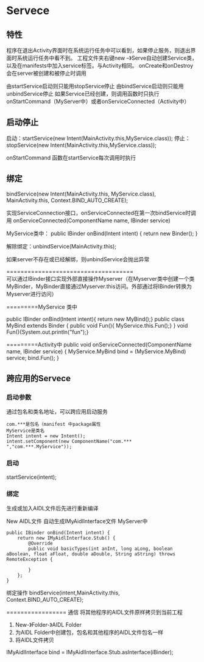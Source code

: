 # Servece

## 特性
程序在退出Activity界面时在系统运行任务中可以看到，如果停止服务，则退出界面时系统运行任务中看不到。
工程文件夹右键new –》Serve自动创建Service类，以及在manifests中加入service标签。与Activity相同。
onCreate和onDestroy会在server被创建和被停止时调用


由startService启动则只能用stopService停止
由bindService启动则只能用unbindService停止
如果Service已经创建，则调用函数时只执行onStartCommand（MyServer中）或者onServiceConnected（Activity中）

## 启动停止
启动：startService(new Intent(MainActivity.this,MyService.class));
停止：stopService(new Intent(MainActivity.this,MyService.class));

onStartCommand 函数在startService每次调用时执行

## 绑定
bindService(new Intent(MainActivity.this, MyService.class), MainActivity.this, Context.BIND_AUTO_CREATE);

实现ServiceConnection接口，onServiceConnected在第一次bindService时调用
onServiceConnected(ComponentName name, IBinder service)


MyService类中：
public IBinder onBind(Intent intent) {
    return  new Binder();
}


解除绑定：unbindService(MainActivity.this);

如果server不存在或已经解绑，则unbindService会抛出异常

====================================  
可以通过IBinder接口实现外部直接操作Myserver（在Myserver类中创建一个类MyBinder，MyBinder直接通过Myserver.this访问。外部通过将IBinder转换为Myserver进行访问）

=========MyService 类中

public IBinder onBind(Intent intent){ return new MyBind();}
public class MyBind extends  Binder
{
    public void Fun(){ MyService.this.Fun();}
}
void Fun(){System.out.println("fun");}


=========Activity中
public void onServiceConnected(ComponentName name, IBinder service) {
    MyService.MyBind bind = (MyService.MyBind) service;
    bind.Fun();
}


## 跨应用的Servece

### 启动参数

通过包名和类名地址，可以跨应用启动服务  

```
com.***是包名（manifest 中package属性
MyService是类名
Intent intent = new Intent();
intent.setComponent(new ComponentName("com.*** ","com.***.MyService")); 
```

### 启动

startService(intent);

### 绑定
生成或加入AIDL文件后先进行重新编译

New   AIDL文件  自动生成IMyAidlInterface文件
MyServer中

```
public IBinder onBind(Intent intent) {
    return new IMyAidlInterface.Stub() {
        @Override
        public void basicTypes(int anInt, long aLong, boolean aBoolean, float aFloat, double aDouble, String aString) throws RemoteException {

        }
    };
}
```

绑定操作
bindService(intent,MainActivity.this, Context.BIND_AUTO_CREATE);


================= 通信
将其他程序的AIDL文件原样拷贝到当前工程  
1. New-》Folder-》AIDL Folder
2. 为AIDL Folder中创建包，包名和其他程序的AIDL文件包名一样
3. 将AIDL文件拷贝

IMyAidlInterface bind = IMyAidlInterface.Stub.asInterface(iBinder);